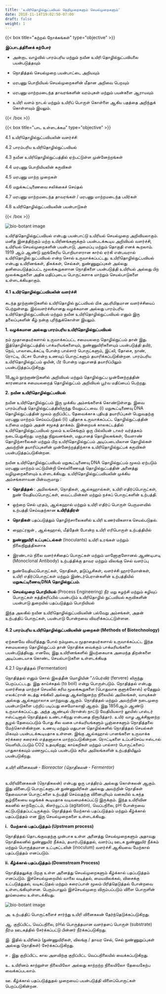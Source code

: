```yaml
---
title: 'உயிரிதொழில்நுட்பவியல் நெறிமுறைகளும் செயல்முறைகளும்'
date: 2018-11-14T19:02:50-07:00
draft: false
weight: 1
---
```


{{< box title="கற்றல் நோக்கங்கள்" type="objective" >}}

**இப்பாடத்தினைக் கற்போர்**

- அன்றாட வாழ்வில் பாரம்பரிய மற்றும் நவீன
உயிரி தொழில்நுட்பவியலை பயன்படுத்தவும்

- நொதித்தல் செயல்முறை பயன்பாட்டை அறியவும்

- மரபணு பொறியியல் செயல்முறைகளின்
மீதான அறிவை பெறவும்

- மரபணு மாற்றமடைந்த தாவரங்களின்
வரம்புகள் மற்றும்
பயன்களை ஆராயவும்

- உயிரி வளம் நாடல்
மற்றும் உயிரிப் பொருள்
கொள்ளை ஆகிய
பதத்தை அறிந்துக்
கொள்ளவும் இயலும்.

{{< /box >}}

{{< box title="பாட உள்ளடக்கம" type="objective" >}}


4.1 உயிரிதொழில்நுட்பவியலின் வளர்ச்சி

4.2 பாரம்பரிய உயிரிதொழில்நுட்பவியல்

4.3 நவீன உயிரிதொழில்நுட்பத்தில் ஏற்பட்டுள்ள
முன்னேற்றங்கள்

4.4 மரபணு பொறியியலின் கருவிகள்

4.5 மரபணு மாற்ற முறைகள்

4.6 மறுக்கூட்டிணைவை சலிக்கைச் செய்தல்

4.7 மரபணு மாற்றமடைந்த தாவரங்கள் / மரபணு
மாற்றமடைந்த பயிர்கள்

4.8 உயிரிதொழில்நுட்பவியலின் பயன்பாடுகள்

{{< /box >}}

![bio-botant image](/books/12-biology/botany/4.1t.png )

உயிரித்தொழில்நுட்பவியல்
என்பது பயன்பாட்டு உயிரியல்
செயல்முறை அறிவியலாகும்.
மனித இனத்திற்கும் மற்ற
உயிரினங்களுக்கும்
பயன்படக்கூடிய அறிவியல்
வளர்ச்சி, உயிரியல்
செயல்முறைகளின்
பயன்பாடு, அமைப்பு மற்றும்
தொகுதி எனக் கூறலாம். 1919
ஆம் ஆண்டு ஹங்கேரிய பொறியாளரான கார்ல்
ஏர்கி என்பவரால் உயிரிதொழில் நுட்பவியல் என்ற
சொல் உருவாக்கப்பட்டது. உயிரிதொழில்நுட்பவியல்
என்பது உயிரினங்கள், திசுக்கள், செல்கள்,
நுண்ணுறுப்புகள் அல்லது தனிமைபடுத்தப்பட்ட
மூலக்கூறுகளான நொதிகளை பயன்படுத்தி
உயிரியல் அல்லது பிற மூலக்கூறுகளை அதிக
மதிப்புடைய பொருட்களாக மாற்றும் செயல்பாடுகளை
உள்ளடக்கியதாகும்.

#### 4.1 உயிர்தொழில்நுட்பவியலின் வளர்ச்சி

கடந்த நூற்றாண்டுகளில் உயிரிதொழில் நுட்பவியல்
மிக அபரிமிதமான வளர்ச்சியைப் பெற்றுள்ளது.
இவ்வளர்ச்சியானது வழக்கமான அல்லது பாரம்பரிய
உயிரிதொழில்நுட்பவியல் மற்றும் நவீன
உயிரிதொழில்நுட்பவியல் எனும் இரு தலைப்புகளின்
கீழ் நன்கு புரிந்துக்கொள்ள இயலும்.

**1. வழக்கமான அல்லது பாரம்பரிய உயிரிதொழில்நுட்பவியல்**

நம் மூதாதையர்களால் உருவாக்கப்பட்ட
சமையலறை தொழில்நுட்பம் தான் இது.
இத்தொழில்நுட்பத்தில் பாக்டீரியங்களையும்,
நுண்ணுயிரிகளையும் பயன்படுத்தி தயிர், நெய்,
பாலாடைக்கட்டி போன்ற பால்சார் பொருட்களும்,
இட்லி, தோசை, நாண், ரொட்டி, பிட்சா போன்ற
உணவுப் பொருட்களும் தயாரிக்கப்படுகின்றன.
பாரம்பரிய உயிரிதொழில்நுட்பம் ஒயின், பீர் போன்ற
மதுபானத் தயாரிப்பிலும் பயன்படுத்தப்படுகிறது.

18ஆம் நூற்றாண்டுகளில் அறிவியல் மற்றும்
தொழில்நுட்ப முன்னேற்றத்தின் காரணமாக சமையலறைத் தொழில்நுட்பம் அறிவியல் பூர்வ
மதிப்பைப் பெற்றது.

**2. நவீன உயிரிதொழில்நுட்பவியல்**

நவீன உயிரிதொழில்நுட்பம் இரு முக்கிய
அம்சங்களைக் கொண்டுள்ளது. இவை பாரம்பரியத்
தொழில்நுட்பத்திலிருந்து வேறுபட்டவை.
(i) மறுகூட்டிணைவு DNA தொழில்நுட்பத்தின் மூலம்
குறிப்பிட்ட தேவைக்காக புதியத் தயாரிப்புகள்
பெறுவதற்கு மரபணு மாற்றம் செய்யப்படுதல்
(ii) புதிதாக உருவாக்கப்பட்ட தொழில்நுட்பத்தின்
உரிமை மற்றும் அதன் சமூகத் தாக்கம். இன்றையக்
காலகட்டத்தில் உயிரிதொழில்நுட்பவியல் மூலம்
உலகெங்கும் ஒரு பில்லியன் டாலர் வர்த்தகம்
நடைபெறுகிறது. மருந்து நிறுவனங்கள், மதுபானத்
தொழிலகங்கள், வேளாண் தொழிற்சாலைகள் மற்றும்
பிற உயிரிதொழில்நுட்பம் அடிப்படையிலான
தொழில்கள் அவற்றின் தயாரிப்புகளின்
முன்னேற்றத்திற்காக உயிரிதொழில்நுட்பக்
கருவிகள் பயன்படுத்தப்படுகின்றன.

நவீன உயிரிதொழில்நுட்பவியல்
மறுகூட்டிணைவு DNA தொழில்நுட்பம் மூலம்
ஏற்படும் மரபணு மாற்றம் மட்டுமின்றி செல்லிணைவுத்
தொழில்நுட்பத்தின் அனைத்து வழிமுறைகளையும்
உள்ளடக்கியது. உயிரிதொழில்நுட்பவியலின்
முக்கிய அம்சங்களாவன பின்வருமாறு :

- **நொதித்தல்** : அமிலங்கள், நொதிகள்,
ஆல்கஹால்கள், உயிரி எதிர்ப்பொருட்கள், நுண்
வேதியப்பொருட்கள், வைட்டமின்கள் மற்றும்
நச்சுப் பொருட்களின் உற்பத்தி.

- ஒற்றை செல் புரதம், ஆல்கஹால் மற்றும் உயிரி
எதிர்ப் பொருள் பெருமளவில் உற்பத்தி
செய்வதற்கான **உயிரித்திரள்**

- **நொதிகள்** பதப்படுத்தும் தொழிற்சாலைகளில்
உயிரி உணர்விகளாக செயல்படுதல்.

- ஹைட்ரஜன் , ஆல்கஹால், மீத்தேன் போன்ற
உயிரி எரிபொருள் உற்பத்தியில்

- **நுண்ணுயிரி உட்புகட்டல்கள்** (Inoculants) உயிரி
உரங்கள் மற்றும் நிலைநிறுத்திகளாக

- இரண்டாம் நிலை வளர்ச்சிதைப் பொருட்கள்
மற்றும் மானோகுளோனல் ஆண்டிபாடி
(Monoclonal Antibody) உற்பத்திக்கு தாவர மற்றும்
விலங்கு செல் வளர்ப்பு

- நுண்வேதியப்பொருட்கள், நொதிகள்,
தடுப்பூசிகள், வளர்ச்சி ஹார்மோன்கள், உயிரி
எதிர்ப்பொருட்கள் மற்றும் இண்டர்பெரான்களின்
உற்பத்தியில் **மறுகூட்டிணைவு DNA தொழில்நுட்பம்.**

- **செயல்முறை பொறியியல்** (Process Engineering)
நீர் மறு சுழற்சி மற்றும் கழிவுப் பொருட்கள்
சுத்திகரிப்பில் பயன்படும் உயிரிதொழில் நுட்பவியல் கருவிகளின் பயன்பாடு துறையில்
பதப்படுத்தும் பொறியியல்

இந்த அலகில் நவீன உயிரிதொழில்நுட்பவியலின்
பல்வேறு அம்சங்கள், அதன் உற்பத்திப் பொருட்கள்,
பயன்பாடு போன்றவை விவரிக்கப்பட்டுள்ளன.

#### 4.2 பாரம்பரிய உயிரிதொழில்நுட்பவியலின் முறைகள் (Methods of Biotechnology)

ஏற்கனவே விவரித்தது போல் நம்முடைய
மூதாதையர்களால் உருவாக்கப்பட்ட இந்த
சமையலறை தொழில்நுட்பம் தான் நொதிக்க
வைக்கும் பாக்டீரியங்களை பயன்படுத்தியது.
எனவே, இது உயிரினங்களில் இயற்கையாக
அமைந்த திறன்களை அடிப்படையாக கொண்ட
செயல்பாடுகளை உள்ளடக்கியத

4.2.1 நொதித்தல் (Fermentation)

நொதித்தல் எனும் சொல் இலத்தீன் மொழியின்
“ஃபெர்விர் (fervere) லிருந்து பெறப்பட்டடது. இது
காய்ச்சுதல் (to boil) என்று பொருள்படும். நொதித்தல்
என்பது வளர்சிதை மாற்றச் செயலில் கரிம
மூலக்கூறுகளை (பொதுவாக குளுக்கோஸ்)
ஏதேனும் எலக்ட்ரான் கடத்து சங்கிலி அல்லது
ஆக்ஸிஜனற்ற நிலையில் அமிலங்கள், வாயுக்கள்
அல்லது ஆல்கஹாலாக மாற்றுவது ஆகும்.
நொதித்தல் மற்றும் அவற்றின் நடைமுறை
பயன்பாடுகளை பற்றிப் படிப்பது சைமோலாஜி ஆகும்.
இது 1856ஆம் ஆண்டு உருவாக்கப்பட்டது. அந்த
ஆண்டில் பிரான்ஸ் நாட்டு வேதியியலார் லூயிஸ்
பாஸ்டர் ஈஸ்ட்டினால் நொதித்தல் உண்டாகிறது
என்பதை நிரூபித்தார். உயிர் வாழ ஆக்சிஜனற்ற
சூழல் தேவைப்படும் போது சில வகை
பாக்டீரியங்களும் பூஞ்சைகளும் நொதித்தலை
மேற்கொள்கின்றன. உணவு மற்றும் மதுபான
தொழில்களில் நொதித்தல் செயல்கள் மிகவும்
பயன்படக்கூடியதாக உள்ளன. இங்கு ஆல்கஹால்
பானங்களை உருவாக்க சர்க்கரை கரைசல்
எத்தனாலாக மாற்றப்படுகின்றன. ரொட்டிகளை
உப்பச்செய்ய ஈஸ்டால் வெளியிடப்படும் CO2
உதவுகிறது; காய்கறிகள் மற்றும் பால்சார்
பொருட்களைப் பாதுகாக்கவும் மணமூட்டவும்
பயன்படும் கரிம அமிலங்களின் உற்பத்தியிலும்
பயன்படுகிறது.

###### உயிரி வினைகலன் - Bioreactor (நொதிகலன் - Fermentor)

உயிரிவினைகலன் (நொதிகலன்) என்பது ஒரு
பாத்திரம் அல்லது கொள்கலன் ஆகும். இது வினைபடு
பொருட்களுடன் நுண்ணுயிரிகள் அல்லது அவற்றின்
நொதிகள் தேவையான பொருட்களை உற்பத்தி
செய்வதற்கு வினைபுரியும் வகையில் உகந்த
சூழ்நிலையை வழங்கக் கூடியதாக
வடிவமைக்கப்பட்டு இருக்கும். இந்த உயிரிவின
கலனில் காற்றோட்டம், கிளர்வூட்டம் (agitation),
வெப்பநிலை, pH போன்றவை
கட்டுபடுத்தப்பட்டிருக்கும். நொதித்தல் மேற்கால்
பதப்படுத்தம் மற்றும் கீழ்க்கால் பதப்படுத்தம் என இரு
செயல்முறைகளை உள்ளடக்கியது.

**i. மேற்கால் பதப்படுத்தம் (Upstream process)**

நொதித்தல் தொடங்குவதற்கு முன்பாக உள்ள
அனைத்து செயல்முறைகளும் அதாவது
நொதிகலனில் நுண்ணுயிர் நீக்கம், தயார்படுத்துதல்,
வளர்ப்பு ஊடக நுண்ணுயிர் நீக்கம் மற்றும்
பொருத்தமான உட்புகட்டலின் (inoculum) வளர்ச்சி
ஆகியவை மேற்கால் பதப்படுத்தம் எனப்படும்.

**ii. கீழ்க்கால் பதப்படுத்தம் (Downstream Process)**

நொதித்தலுக்கு பிறகு உள்ள அனைத்து
செயல்முறைகளும் கீழ்க்கால் பதப்படுத்தம் எனப்படும்.
இச்செயல்முறையில் வாலை வடித்தல்,
மையவிலக்கல், விசைக்கு உட்படுத்துதல்,
வடிகட்டுதல் மற்றும் கரைப்பான் மூலம்
பிரித்தெடுத்தல் போன்றவை உள்ளடங்கியுள்ளன.
பெரும்பாலும் இச்செயல்முறை விரும்பப்படும் விளை
பொருளின் தூய்மையை உள்ளடக்கியது.

![bio-botant image](/books/12-biology/botany/4.2t.png )

அ. உற்பத்திப் பொருட்களைச் சார்ந்து உயிரி
வினைகலன் தேர்ந்தெடுக்கப்படுகிறது.

ஆ. குறிப்பிட்ட வெப்பநிலை, pHல் பொருத்தமான
வளர்தளப் பொருள் (substrate) நீர்ம ஊடகத்தில்
சேர்க்கப்பட்டு பின்னர் நீர்க்கப்படுகிறது.

இ. இதில் உயிரினம் (நுண்ணுயிரிகள், விலங்கு /
தாவர செல், செல் நுண்ணுறுப்புகள் அல்லது
நொதிகள்) சேர்க்கப்படுகிறது.

ஈ . இது குறிப்பிட்ட கால அளவிற்கு குறிப்பிட்ட
வெப்பநிலையில் வைக்கப்படுகிறது.

உ. உயிரினம் காற்றுள்ள நிலையிலோ அல்லது
காற்றற்ற நிலையிலோ தேவைகேற்ப
வைக்கப்படலாம்.

ஊ. கீழ்க்கால் பதப்படுத்துதல் முறையைப்
பயன்படுத்தி விளைப்பொருட்கள்
பெறப்படுகின்றன.

